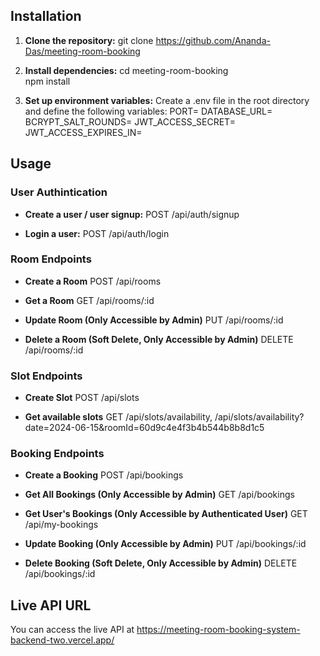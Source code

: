 ## Installation

1. **Clone the repository:**
   git clone https://github.com/Ananda-Das/meeting-room-booking

2. **Install dependencies:**
   cd meeting-room-booking <br>
   npm install

3. **Set up environment variables:**
   Create a .env file in the root directory and define the following variables:
   PORT=
   DATABASE_URL=
   BCRYPT_SALT_ROUNDS=
   JWT_ACCESS_SECRET=
   JWT_ACCESS_EXPIRES_IN=

## Usage

### User Authintication

- **Create a user / user signup:** POST /api/auth/signup

- **Login a user:** POST /api/auth/login

### Room Endpoints

- **Create a Room** POST /api/rooms

- **Get a Room** GET /api/rooms/:id

- **Update Room (Only Accessible by Admin)** PUT /api/rooms/:id

- **Delete a Room (Soft Delete, Only Accessible by Admin)** DELETE /api/rooms/:id

### Slot Endpoints

- **Create Slot** POST /api/slots

- **Get available slots** GET /api/slots/availability, /api/slots/availability?date=2024-06-15&roomId=60d9c4e4f3b4b544b8b8d1c5

### Booking Endpoints

- **Create a Booking** POST /api/bookings

- **Get All Bookings (Only Accessible by Admin)** GET /api/bookings

- **Get User's Bookings (Only Accessible by Authenticated User)** GET /api/my-bookings

- **Update Booking (Only Accessible by Admin)** PUT /api/bookings/:id

- **Delete Booking (Soft Delete, Only Accessible by Admin)** DELETE /api/bookings/:id

## Live API URL

You can access the live API at https://meeting-room-booking-system-backend-two.vercel.app/
